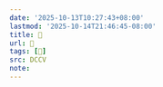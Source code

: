 ```yaml
---
date: '2025-10-13T10:27:43+08:00'
lastmod: '2025-10-14T21:46:45-08:00'
title: 􄀗
url: 􄀗
tags: [𠘋]
src: DCCV
note:
---
```

